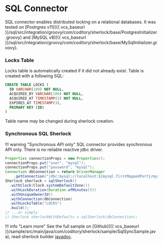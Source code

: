 # SQL Connector

SQL connector enables distributed locking on a relational databases.
It was tested on [Postrgres v11]({{ vcs_baseurl }}/sql/src/integration/groovy/com/coditory/sherlock/base/PostgresInitializer.groovy)
and [MySQL v8]({{ vcs_baseurl }}/sql/src/integration/groovy/com/coditory/sherlock/base/MySqlInitializer.groovy).

### Locks Table

Locks table is automatically created if it did not already exist.
Table is created with a following SQL:

```sql
CREATE TABLE LOCKS (
  ID VARCHAR(100) NOT NULL,
  ACQUIRED_BY VARCHAR(100) NOT NULL,
  ACQUIRED_AT TIMESTAMP(3) NOT NULL,
  EXPIRES_AT TIMESTAMP(3),
  PRIMARY KEY (ID)
)
```

Table name may be changed during sherlock creation.

### Synchronous SQL Sherlock

!!! warning "Synchronous API only"
    SQL connector provides synchronous API only. There is no reliable reactive jdbc driver.

```java
Properties connectionProps = new Properties();
connectionProps.put("user", "mysql");
connectionProps.put("password", "mysql");
Connection dbConnection = return DriverManager
    .getConnection("jdbc:mysql://localhost:${mysql.firstMappedPort}/mysql", connectionProps);
Sherlock sherlock = sqlSherlock()
  .withClock(Clock.systemDefaultZone())
  .withLockDuration(Duration.ofMinutes(5))
  .withUniqueOwnerId()
  .withConnection(dbConnection)
  .withLocksTable("LOCKS")
  .build();
// ...or simply
// Sherlock sherlockWithDefaults = sqlSherlock(dbConnection);
```

!!! info "Learn more"
    See the full sample on [Github]({{ vcs_baseurl }}/sample/src/main/java/com/coditory/sherlock/sample/SqlSyncSample.java),
    read sherlock builder [javadoc](https://www.javadoc.io/page/com.coditory.sherlock/sherlock-sql/latest/com/coditory/sherlock/SqlSherlockBuilder.html).
